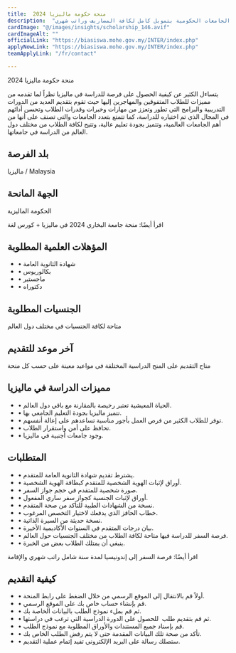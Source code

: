 ```yaml
---
title:  منحة حكومة ماليزيا 2024 
description:  "منحة ممولة بالكامل مقدمة من الحكومة الماليزية للدراسة في الجامعات الحكومية بتمويل كامل لكافة المصاريف وراتب شهري." 
cardImage: "@/images/insights/scholarship_146.avif" 
cardImageAlt: "" 
officialLink: "https://biasiswa.mohe.gov.my/INTER/index.php" 
applyNowLink: "https://biasiswa.mohe.gov.my/INTER/index.php" 
teamApplyLink: "/fr/contact"

---
```


منحة حكومة ماليزيا 2024

يتساءل الكثير عن كيفية الحصول على فرصة للدراسة في ماليزيا نظراً لما تقدمه من مميزات للطلاب المتفوقين والمهاجرين إليها حيث تقوم بتقديم العديد من الدورات التدريبية والبرامج التي تطور وتعزز من مهارات وخبرات وقدرات الطلاب وتحسن أدائهم في المجال الذي تم اختياره للدراسة، كما تتمتع بتعدد الجامعات والتي تصنف على أنها من أهم الجامعات العالمية، وتتميز بجودة تعليم عالية، وتتيح لكافة الطلاب من مختلف دول العالم من الدراسة في جامعاتها.

## بلد الفرصة

ماليزيا / Malaysia

## الجهة المانحة

الحكومة الماليزية

اقرأ أيضًا: منحة جامعة البخاري 2024 في ماليزيا + كورس لغة

## المؤهلات العلمية المطلوبة

- • شهادة الثانوية العامة
- • بكالوريوس
- • ماجستير
- • دكتوراه

## الجنسيات المطلوبة

متاحة لكافة الجنسيات في مختلف دول العالم

## آخر موعد للتقديم

متاح التقديم على المنح الدراسية المختلفة في مواعيد معينة على حسب كل منحة

## مميزات الدراسة في ماليزيا

- • الحياة المعيشية تعتبر رخيصة بالمقارنة مع باقي دول العالم.
- • تتميز ماليزيا بجودة التعليم الجامعي بها.
- • توفر للطلاب الكثير من فرص العمل بأجور مناسبة تساعدهم على إعالة أنفسهم.
- • تحافظ على أمن واستقرار الطلاب.
- • وجود جامعات أجنبية في ماليزيا.

## المتطلبات

- • يشترط تقديم شهادة الثانوية العامة للمتقدم.
- • أوراق لإثبات الهوية الشخصية للمتقدم كبطاقة الهوية الشخصية.
- • صورة شخصية للمتقدم في حجم جواز السفر.
- • أوراق لإثبات الجنسية كجواز سفر ساري المفعول.
- • نسخة من الشهادات الطبية للتأكد من صحة المتقدم.
- • خطاب الحافز الذي يدفعك لاختيار التخصص المرغوب.
- • نسخة حديثة من السيرة الذاتية.
- • بيان درجات المتقدم في السنوات الأكاديمية الأخيرة.
- • فرصة السفر للدراسة فيها متاحة لكافة الطلاب من مختلف الجنسيات حول العالم.
- • ينبغي أن يمتلك الطلاب بعض من الخبرة.

اقرأ أيضًا: فرصة السفر إلى إندونيسيا لمدة سنة شامل راتب شهري والإقامة

## كيفية التقديم

- • أولاً قم بالانتقال إلى الموقع الرسمي من خلال الضغط على رابط المنحة.
- • قم بإنشاء حساب خاص بك على الموقع الرسمي.
- • ثم قم بملء نموذج الطلب بالبيانات الخاصة بك.
- • ثم قم بتقديم طلب  للحصول على الدورة الدراسية التي ترغب في دراستها.
- • قم بإسناد جميع المستندات والأوراق المطلوبة مع نموذج الطلب.
- • تأكد من صحة تلك البيانات المقدمة حتى لا يتم رفض الطلب الخاص بك.
- • ستصلك رسالة على البريد الإلكتروني تفيد إتمام عملية التقديم.

